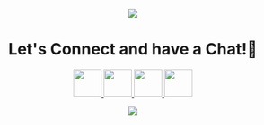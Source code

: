 <p align="center">
  <img src="https://capsule-render.vercel.app/api?type=waving&color=gradient&text=Hello!&height=100&section=header"/>
</p>


<h1 align="center">
  Let's Connect and have a Chat!💬
</h1>

<p align="center">
<a href="https://www.linkedin.com/in/%E1%83%9C%E1%83%98%E1%83%99%E1%83%90-%E1%83%A8%E1%83%98%E1%83%9C%E1%83%AF%E1%83%98%E1%83%99%E1%83%90%E1%83%A8%E1%83%95%E1%83%98%E1%83%9A%E1%83%98-b6b493241/">
  <img height="50" src="https://user-images.githubusercontent.com/46517096/166973395-19676cd8-f8ec-4abf-83ff-da8243505b82.png"/>
</a>
<a href="https://dev.to/nimbonnagatory">
  <img height="50" src="https://user-images.githubusercontent.com/46517096/166974096-7aeecad4-483e-4c85-983f-f4b37b3f794e.png"/>
</a>
<a href="https://twitter.com/Ipiyushmalhotra">
  <img height="50" src="https://user-images.githubusercontent.com/46517096/166974271-91dfa250-d70b-4cb9-8707-f1bda1b708c3.png"/>
</a>
<a href="https://www.instagram.com/thepiyushmalhotra/">
  <img height="50" src="https://user-images.githubusercontent.com/46517096/166974368-9798f39f-1f46-499c-b14e-81f0a3f83a06.png"/>
</a>
</p>

<p align="center">
  <img src="https://media1.giphy.com/media/1iNIkQBAwEkUuTpikf/giphy.gif?cid=ecf05e47h0hsycen5vwrl3ofgt52yvtsslpfi25d43utm6ut&rid=giphy.gif&ct=g">
</p>
